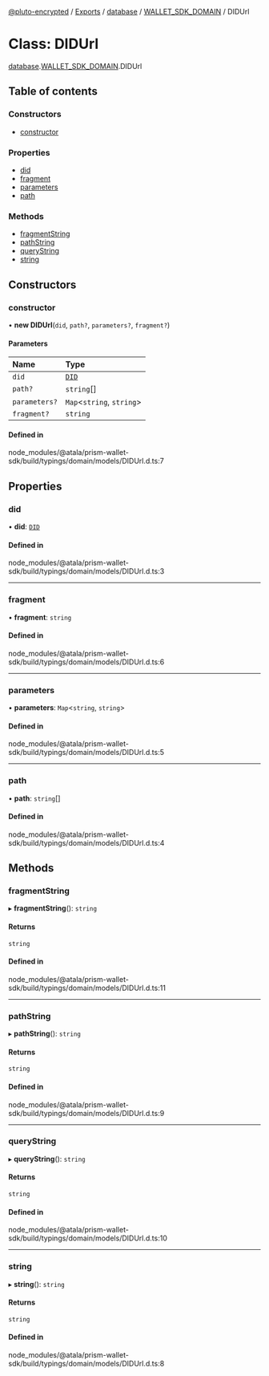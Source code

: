 [@pluto-encrypted](../README.md) / [Exports](../modules.md) / [database](../modules/database-1.md) / [WALLET\_SDK\_DOMAIN](../modules/database-1.WALLET_SDK_DOMAIN.md) / DIDUrl

# Class: DIDUrl

[database](../modules/database-1.md).[WALLET\_SDK\_DOMAIN](../modules/database-1.WALLET_SDK_DOMAIN.md).DIDUrl

## Table of contents

### Constructors

- [constructor](database-1.WALLET_SDK_DOMAIN.DIDUrl.md#constructor)

### Properties

- [did](database-1.WALLET_SDK_DOMAIN.DIDUrl.md#did)
- [fragment](database-1.WALLET_SDK_DOMAIN.DIDUrl.md#fragment)
- [parameters](database-1.WALLET_SDK_DOMAIN.DIDUrl.md#parameters)
- [path](database-1.WALLET_SDK_DOMAIN.DIDUrl.md#path)

### Methods

- [fragmentString](database-1.WALLET_SDK_DOMAIN.DIDUrl.md#fragmentstring)
- [pathString](database-1.WALLET_SDK_DOMAIN.DIDUrl.md#pathstring)
- [queryString](database-1.WALLET_SDK_DOMAIN.DIDUrl.md#querystring)
- [string](database-1.WALLET_SDK_DOMAIN.DIDUrl.md#string)

## Constructors

### constructor

• **new DIDUrl**(`did`, `path?`, `parameters?`, `fragment?`)

#### Parameters

| Name | Type |
| :------ | :------ |
| `did` | [`DID`](database-1.WALLET_SDK_DOMAIN.DID.md) |
| `path?` | `string`[] |
| `parameters?` | `Map`\<`string`, `string`\> |
| `fragment?` | `string` |

#### Defined in

node_modules/@atala/prism-wallet-sdk/build/typings/domain/models/DIDUrl.d.ts:7

## Properties

### did

• **did**: [`DID`](database-1.WALLET_SDK_DOMAIN.DID.md)

#### Defined in

node_modules/@atala/prism-wallet-sdk/build/typings/domain/models/DIDUrl.d.ts:3

___

### fragment

• **fragment**: `string`

#### Defined in

node_modules/@atala/prism-wallet-sdk/build/typings/domain/models/DIDUrl.d.ts:6

___

### parameters

• **parameters**: `Map`\<`string`, `string`\>

#### Defined in

node_modules/@atala/prism-wallet-sdk/build/typings/domain/models/DIDUrl.d.ts:5

___

### path

• **path**: `string`[]

#### Defined in

node_modules/@atala/prism-wallet-sdk/build/typings/domain/models/DIDUrl.d.ts:4

## Methods

### fragmentString

▸ **fragmentString**(): `string`

#### Returns

`string`

#### Defined in

node_modules/@atala/prism-wallet-sdk/build/typings/domain/models/DIDUrl.d.ts:11

___

### pathString

▸ **pathString**(): `string`

#### Returns

`string`

#### Defined in

node_modules/@atala/prism-wallet-sdk/build/typings/domain/models/DIDUrl.d.ts:9

___

### queryString

▸ **queryString**(): `string`

#### Returns

`string`

#### Defined in

node_modules/@atala/prism-wallet-sdk/build/typings/domain/models/DIDUrl.d.ts:10

___

### string

▸ **string**(): `string`

#### Returns

`string`

#### Defined in

node_modules/@atala/prism-wallet-sdk/build/typings/domain/models/DIDUrl.d.ts:8

